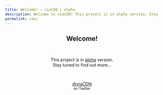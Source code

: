 ```yaml
---
title: Welcome! – viaCDN | αlpha
description: Welcome to viaCDN! This project is in alpha version. Stay tuned to find out more...
permalink: /en/
---
```


<center>
<h2>Welcome!</h2>
<br/>
<p>This project is in <a href="https://en.wikipedia.org/wiki/Software_release_life_cycle#Alpha" target="_blank">alpha</a> version. <br/>Stay tuned to find out more...</p>
<br/>
<p><a href="https://twitter.com/viaCDN" target="_blank">@viaCDN</a> <br/><small>on Twitter</small></p>
<br/>
<br/>
</center>
